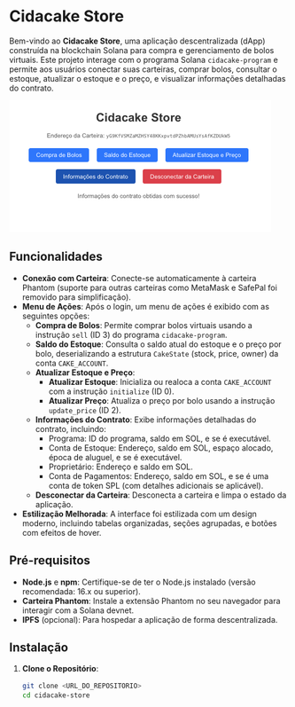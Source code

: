 # Cidacake Store

Bem-vindo ao **Cidacake Store**, uma aplicação descentralizada (dApp) construída na blockchain Solana para compra e gerenciamento de bolos virtuais. Este projeto interage com o programa Solana `cidacake-program` e permite aos usuários conectar suas carteiras, comprar bolos, consultar o estoque, atualizar o estoque e o preço, e visualizar informações detalhadas do contrato.

![alt text](image.png)

## Funcionalidades

- **Conexão com Carteira**: Conecte-se automaticamente à carteira Phantom (suporte para outras carteiras como MetaMask e SafePal foi removido para simplificação).
- **Menu de Ações**: Após o login, um menu de ações é exibido com as seguintes opções:
  - **Compra de Bolos**: Permite comprar bolos virtuais usando a instrução `sell` (ID 3) do programa `cidacake-program`.
  - **Saldo do Estoque**: Consulta o saldo atual do estoque e o preço por bolo, deserializando a estrutura `CakeState` (stock, price, owner) da conta `CAKE_ACCOUNT`.
  - **Atualizar Estoque e Preço**:
    - **Atualizar Estoque**: Inicializa ou realoca a conta `CAKE_ACCOUNT` com a instrução `initialize` (ID 0).
    - **Atualizar Preço**: Atualiza o preço por bolo usando a instrução `update_price` (ID 2).
  - **Informações do Contrato**: Exibe informações detalhadas do contrato, incluindo:
    - Programa: ID do programa, saldo em SOL, e se é executável.
    - Conta de Estoque: Endereço, saldo em SOL, espaço alocado, época de aluguel, e se é executável.
    - Proprietário: Endereço e saldo em SOL.
    - Conta de Pagamentos: Endereço, saldo em SOL, e se é uma conta de token SPL (com detalhes adicionais se aplicável).
  - **Desconectar da Carteira**: Desconecta a carteira e limpa o estado da aplicação.
- **Estilização Melhorada**: A interface foi estilizada com um design moderno, incluindo tabelas organizadas, seções agrupadas, e botões com efeitos de hover.

## Pré-requisitos

- **Node.js** e **npm**: Certifique-se de ter o Node.js instalado (versão recomendada: 16.x ou superior).
- **Carteira Phantom**: Instale a extensão Phantom no seu navegador para interagir com a Solana devnet.
- **IPFS** (opcional): Para hospedar a aplicação de forma descentralizada.

## Instalação

1. **Clone o Repositório**:
   ```bash
   git clone <URL_DO_REPOSITORIO>
   cd cidacake-store